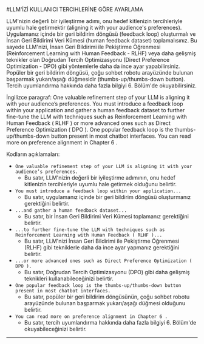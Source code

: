 #LLM'İZİ KULLANICI TERCIHLERİNE GÖRE AYARLAMA

LLM'nizin değerli bir iyileştirme adımı, onu hedef kitlenizin tercihleriyle uyumlu hale getirmektir (aligning it with your audience's preferences). Uygulamanız içinde bir geri bildirim döngüsü (feedback loop) oluşturmalı ve İnsan Geri Bildirimi Veri Kümesi (human feedback dataset) toplamalısınız. Bu sayede LLM'nizi, İnsan Geri Bildirimi ile Pekiştirme Öğrenmesi (Reinforcement Learning with Human Feedback - RLHF) veya daha gelişmiş teknikler olan Doğrudan Tercih Optimizasyonu (Direct Preference Optimization - DPO) gibi yöntemlerle daha da ince ayar yapabilirsiniz. Popüler bir geri bildirim döngüsü, çoğu sohbet robotu arayüzünde bulunan başparmak yukarı/aşağı düğmesidir (thumbs-up/thumbs-down button). Tercih uyumlandırma hakkında daha fazla bilgiyi 6. Bölüm'de okuyabilirsiniz.

İngilizce paragraf:
One valuable refinement step of your LLM is aligning it with your audience’s preferences. You must introduce a feedback loop within your application and gather a human feedback dataset to further fine-tune the LLM with techniques such as Reinforcement Learning with Human Feedback ( RLHF ) or more advanced ones such as Direct Preference Optimization ( DPO ). One popular feedback loop is the thumbs-up/thumbs-down button present in most chatbot interfaces. You can read more on preference alignment in Chapter 6 .

Kodların açıklamaları:
- `One valuable refinement step of your LLM is aligning it with your audience’s preferences.` 
  - Bu satır, LLM'nizin değerli bir iyileştirme adımının, onu hedef kitlenizin tercihleriyle uyumlu hale getirmek olduğunu belirtir.
- `You must introduce a feedback loop within your application...` 
  - Bu satır, uygulamanız içinde bir geri bildirim döngüsü oluşturmanız gerektiğini belirtir.
- `...and gather a human feedback dataset...` 
  - Bu satır, bir İnsan Geri Bildirimi Veri Kümesi toplamanız gerektiğini belirtir.
- `...to further fine-tune the LLM with techniques such as Reinforcement Learning with Human Feedback ( RLHF )...` 
  - Bu satır, LLM'nizi İnsan Geri Bildirimi ile Pekiştirme Öğrenmesi (RLHF) gibi tekniklerle daha da ince ayar yapmanız gerektiğini belirtir.
- `...or more advanced ones such as Direct Preference Optimization ( DPO ).` 
  - Bu satır, Doğrudan Tercih Optimizasyonu (DPO) gibi daha gelişmiş teknikleri kullanabileceğinizi belirtir.
- `One popular feedback loop is the thumbs-up/thumbs-down button present in most chatbot interfaces.` 
  - Bu satır, popüler bir geri bildirim döngüsünün, çoğu sohbet robotu arayüzünde bulunan başparmak yukarı/aşağı düğmesi olduğunu belirtir.
- `You can read more on preference alignment in Chapter 6 .` 
  - Bu satır, tercih uyumlandırma hakkında daha fazla bilgiyi 6. Bölüm'de okuyabileceğinizi belirtir.

---

